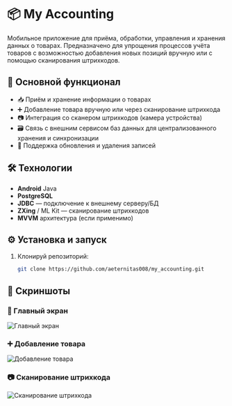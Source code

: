 # 📦 My Accounting

Мобильное приложение для приёма, обработки, управления и хранения данных о товарах. Предназначено для упрощения процессов учёта товаров с возможностью добавления новых позиций вручную или с помощью сканирования штрихкодов.

## 🚀 Основной функционал

- 📥 Приём и хранение информации о товарах  
- ➕ Добавление товара вручную или через сканирование штрихкода  
- 📷 Интеграция со сканером штрихкодов (камера устройства)  
- 🗃️ Связь с внешним сервисом баз данных для централизованного хранения и синхронизации  
- 🔄 Поддержка обновления и удаления записей  

## 🛠️ Технологии

- **Android** Java  
- **PostgreSQL**  
- **JDBC** — подключение к внешнему серверу/БД  
- **ZXing** / ML Kit — сканирование штрихкодов  
- **MVVM** архитектура (если применимо)  

## ⚙️ Установка и запуск

1. Клонируй репозиторий:
   ```bash
   git clone https://github.com/aeternitas008/my_accounting.git

## 📸 Скриншоты

### 🧾 Главный экран
![Главный экран](docs/images/main_screen.png)

### ➕ Добавление товара
![Добавление товара](docs/images/add_product.png)

### 📷 Сканирование штрихкода
![Сканирование штрихкода](docs/images/scan_barcode.png)
